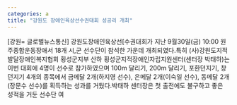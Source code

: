 ```yaml
---
categories: a
title: "강원도 장애인육상선수권대회 성공리 개최"
---
```

[강원= 글로벌뉴스통신] 강원도장애인육상선[수권대회가 지난 9월30일(금) 10:00 원주종합운동장애서 18개 시,군 선수단이 참석한 가운데 개최되였다.특히 (사)강원도지적발달장애인복지협회 횡성군지부 산하 횡성군지적장애인자립지원센터(센터장 박태하)는 이번 대회에 4명이 선수로 참가하였으며 100m 달리기, 200m 달리기, 포환던지기, 창던지기 4개의 종목에서 금메달 2개(하지영 선수), 은메달 2개(이숙일 선수), 동메달 2개(장문수 선수)를 획득하는 성과를 거뒀다.박태하 센터장은 첫 출전에도 불구하고 좋은 성적을 거둔 선수단 여